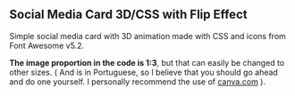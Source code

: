 ## Social Media Card 3D/CSS with Flip Effect

Simple social media card with 3D animation made with CSS and icons from Font Awesome v5.2.

**The image proportion in the code is 1:3**, but that can easily be changed to other sizes. ( And is in Portuguese, so I believe that you should go ahead and do one yourself. I personally recommend the use of [canva.com](https://www.canva.com "canva.com") ).
